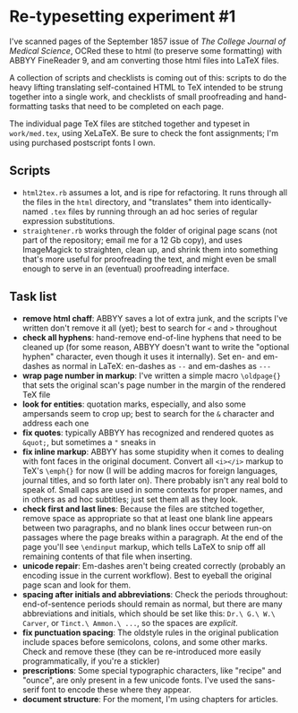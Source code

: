 # Re-typesetting experiment #1

I've scanned pages of the September 1857 issue of _The College Journal of Medical Science_, OCRed these to html (to preserve some formatting) with ABBYY FineReader 9, and am converting those html files into LaTeX files.

A collection of scripts and checklists is coming out of this: scripts to do the heavy lifting translating self-contained HTML to TeX intended to be strung together into a single work, and checklists of small proofreading and hand-formatting tasks that need to be completed on each page.

The individual page TeX files are stitched together and typeset in `work/med.tex`, using XeLaTeX. Be sure to check the font assignments; I'm using purchased postscript fonts I own.

## Scripts

* `html2tex.rb` assumes a lot, and is ripe for refactoring. It runs through all the files in the `html` directory, and "translates" them into identically-named `.tex` files by running through an ad hoc series of regular expression substitutions.
* `straightener.rb` works through the folder of original page scans (not part of the repository; email me for a 12 Gb copy), and uses ImageMagick to straighten, clean up, and shrink them into something that's more useful for proofreading the text, and might even be small enough to serve in an (eventual) proofreading interface.

## Task list

* **remove html chaff**: ABBYY saves a lot of extra junk, and the scripts I've written don't remove it all (yet); best to search for `<` and `>` throughout
* **check all hyphens**: hand-remove end-of-line hyphens that need to be cleaned up (for some reason, ABBYY doesn't want to write the "optional hyphen" character, even though it uses it internally). Set en- and em-dashes as normal in LaTeX: en-dashes as `--` and em-dashes as `---`
* **wrap page number in markup**: I've written a simple macro `\oldpage{}` that sets the original scan's page number in the margin of the rendered TeX file
* **look for entities**: quotation marks, especially, and also some ampersands seem to crop up; best to search for the `&` character and address each one
* **fix quotes**: typically ABBYY has recognized and rendered quotes as `&quot;`, but sometimes a `"` sneaks in
* **fix inline markup**: ABBYY has some stupidity when it comes to dealing with font faces in the original document. Convert all `<i></i>` markup to TeX's `\emph{}` for now (I will be adding macros for foreign languages, journal titles, and so forth later on). There probably isn't any real bold to speak of. Small caps are used in some contexts for proper names, and in others as ad hoc subtitles; just set them all as they look.
* **check first and last lines**: Because the files are stitched together, remove space as appropriate so that at least one blank line appears between two paragraphs, and no blank lines occur between run-on passages where the page breaks within a paragraph. At the end of the page you'll see `\endinput` markup, which tells LaTeX to snip off all remaining contents of that file when inserting.
* **unicode repair**: Em-dashes aren't being created correctly (probably an encoding issue in the current workflow). Best to eyeball the original page scan and look for them.
* **spacing after initials and abbreviations**: Check the periods throughout: end-of-sentence periods should remain as normal, but there are many abbreviations and initials, which should be set like this: `Dr.\ G.\ W.\ Carver`, or `Tinct.\ Ammon.\ ...`, so the spaces are *explicit*.
* **fix punctuation spacing**: The oldstyle rules in the original publication include spaces before semicolons, colons, and some other marks. Check and remove these (they can be re-introduced more easily programmatically, if you're a stickler)
* **prescriptions**: Some special typographic characters, like "recipe" and "ounce", are only present in a few unicode fonts. I've used the sans-serif font to encode these where they appear.
* **document structure**: For the moment, I'm using chapters for articles.
